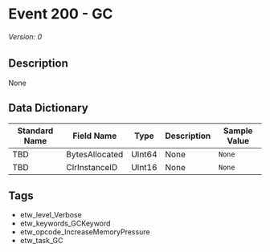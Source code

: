 # Event 200 - GC
###### Version: 0

## Description
None

## Data Dictionary
|Standard Name|Field Name|Type|Description|Sample Value|
|---|---|---|---|---|
|TBD|BytesAllocated|UInt64|None|`None`|
|TBD|ClrInstanceID|UInt16|None|`None`|

## Tags
* etw_level_Verbose
* etw_keywords_GCKeyword
* etw_opcode_IncreaseMemoryPressure
* etw_task_GC